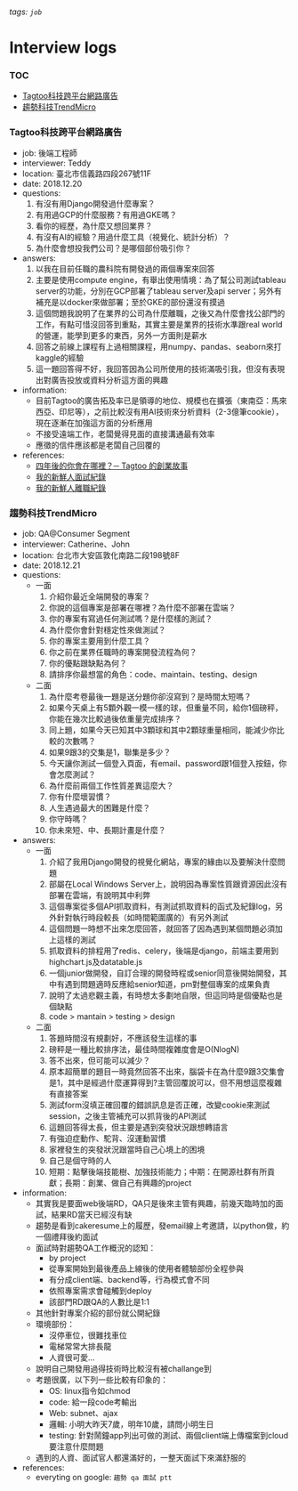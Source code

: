 ###### tags: `job`

# Interview logs

### TOC
* [Tagtoo科技跨平台網路廣告](#tagtoo-科技跨平台網路廣告)
* [趨勢科技TrendMicro](趨勢科技-trendmicro)

### Tagtoo科技跨平台網路廣告
* job: 後端工程師
* interviewer: Teddy
* location: 臺北市信義路四段267號11F
* date: 2018.12.20
* questions:
    1. 有沒有用Django開發過什麼專案？
    2. 有用過GCP的什麼服務？有用過GKE嗎？
    3. 看你的經歷，為什麼又想回業界？
    4. 有沒有AI的經驗？用過什麼工具（視覺化、統計分析）？
    5. 為什麼會想投我們公司？是哪個部份吸引你？
* answers:
    1. 以我在目前任職的農科院有開發過的兩個專案來回答
    2. 主要是使用compute engine，有舉出使用情境：為了幫公司測試tableau server的功能，分別在GCP部署了tableau server及api server；另外有補充是以docker來做部署；至於GKE的部份還沒有摸過
    3. 這個問題我說明了在業界的公司為什麼離職，之後又為什麼會找公部門的工作，有點可惜沒回答到重點，其實主要是業界的技術水準跟real world的營運，能學到更多的東西，另外一方面則是薪水
    4. 回答之前線上課程有上過相關課程，用numpy、pandas、seaborn來打kaggle的經驗
    5. 這一題回答得不好，我回答因為公司所使用的技術滿吸引我，但沒有表現出對廣告投放或資料分析這方面的興趣
* information:
    - 目前Tagtoo的廣告拓及率已是領導的地位、規模也在擴張（東南亞：馬來西亞、印尼等），之前比較沒有用AI技術來分析資料（2-3億筆cookie），現在逐漸在加強這方面的分析應用
    - 不接受遠端工作，老闆覺得見面的直接溝通最有效率
    - 應徵的信件應該都是老闆自己回覆的
* references:
    - [四年後的你會在哪裡？─ Tagtoo 的創業故事](http://mrjamie.cc/2013/12/05/tagtoo/)
    - [我的新鮮人面試紀錄](https://blog.m157q.tw/posts/2016/02/12/first-job-interviews/)
    - [我的新鮮人離職紀錄](https://blog.m157q.tw/posts/2017/12/26/i-left-my-first-full-time-job/)


### 趨勢科技TrendMicro
* job: QA@Consumer Segment
* interviewer: Catherine、John
* location: 台北市大安區敦化南路二段198號8F
* date: 2018.12.21
* questions:
    - 一面
        1. 介紹你最近全端開發的專案？
        2. 你說的這個專案是部署在哪裡？為什麼不部署在雲端？
        3. 你的專案有寫過任何測試嗎？是什麼樣的測試？
        4. 為什麼你會針對穩定性來做測試？
        5. 你的專案主要用到什麼工具？
        6. 你之前在業界任職時的專案開發流程為何？
        7. 你的優點跟缺點為何？
        8. 請排序你最想當的角色：code、maintain、testing、design
    - 二面
        1. 為什麼考卷最後一題是送分題你卻沒寫到？是時間太短嗎？
        2. 如果今天桌上有5顆外觀一模一樣的球，但重量不同，給你1個磅秤，你能在幾次比較過後依重量完成排序？
        3. 同上題，如果今天已知其中3顆球和其中2顆球重量相同，能減少你比較的次數嗎？
        4. 如果9跟3的交集是1，聯集是多少？
        5. 今天讓你測試一個登入頁面，有email、password跟1個登入按鈕，你會怎麼測試？
        6. 為什麼前兩個工作性質差異這麼大？
        7. 你有什麼壞習慣？
        8. 人生遇過最大的困難是什麼？
        9. 你守時嗎？
        10. 你未來短、中、長期計畫是什麼？
* answers:
    - 一面
        1. 介紹了我用Django開發的視覺化網站，專案的緣由以及要解決什麼問題
        2. 部屬在Local Windows Server上，說明因為專案性質跟資源因此沒有部署在雲端，有說明其中利弊
        3. 這個專案從多個API抓取資料，有測試抓取資料的函式及紀錄log，另外針對執行時段較長（如時間範圍廣的）有另外測試
        4. 這個問題一時想不出來怎麼回答，就回答了因為遇到某個問題必須加上這樣的測試
        5. 抓取資料的排程用了redis、celery，後端是django，前端主要用到highchart.js及datatable.js
        6. 一個junior做開發，自訂合理的開發時程或senior同意後開始開發，其中有遇到問題適時反應給senior知道，pm對整個專案的成果負責
        7. 說明了太過悲觀主義，有時想太多劃地自限，但這同時是個優點也是個缺點
        8. code > mantain > testing > design
    - 二面
        1. 答題時間沒有規劃好，不應該發生這樣的事
        2. 磅秤是一種比較排序法，最佳時間複雜度會是O(NlogN)
        3. 答不出來，但可能可以減少？
        4. 原本超簡單的題目一時竟然回答不出來，腦袋卡在為什麼9跟3交集會是1，其中是經過什麼運算得到?主管回覆說可以，但不用想這麼複雜有直接答案
        5. 測試form沒填正確回覆的錯誤訊息是否正確，改變cookie來測試session，之後主管補充可以抓背後的API測試
        6. 這題回答得太長，但主要是遇到突發狀況跟想轉語言
        7. 有強迫症動作、駝背、沒運動習慣
        8. 家裡發生的突發狀況跟當時自己心境上的困境
        9. 自己是個守時的人
        10. 短期：點擊後端技能樹、加強技術能力；中期：在開源社群有所貢獻；長期：創業、做自己有興趣的project
* information:
    - 其實我是要面web後端RD，QA只是後來主管有興趣，前幾天臨時加的面試，結果RD當天已經沒有缺
    - 趨勢是看到cakeresume上的履歷，發email線上考邀請，以python做，約一個禮拜後約面試
    - 面試時對趨勢QA工作概況的認知：
        - by project
        - 從專案開始到最後產品上線後的使用者體驗部份全程參與
        - 有分成client端、backend等，行為模式會不同
        - 依照專案需求會碰觸到deploy
        - 該部門RD跟QA的人數比是1:1
    - 其他針對專案介紹的部份就公開紀錄
    - 環境部份：
        - 沒停車位，很難找車位
        - 電梯常常大排長龍
        - 人資很可愛...
    - 說明自己開發用過得技術時比較沒有被challange到
    - 考題很廣，以下列一些比較有印象的：
        - OS: linux指令如chmod
        - code: 給一段code考輸出
        - Web: subnet、ajax
        - 邏輯: 小明大昨天7歲，明年10歲，請問小明生日
        - testing: 針對鬧鐘app列出可做的測試、兩個client端上傳檔案到cloud要注意什麼問題
    - 遇到的人資、面試官人都還滿好的，一整天面試下來滿舒服的
* references:
    - everyting on google: `趨勢 qa 面試 ptt`
